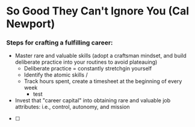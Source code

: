 # So Good They Can't Ignore You (Cal Newport)

### Steps for crafting a fulfilling career:
- Master rare and valuable skills (adopt a craftsman mindset, and build deliberate practice into your routines to avoid plateauing)
   - Deliberate practice = constantly stretchgin yourself
   - Identify the atomic skills / 
   - Track hours spent, create a timesheet at the beginning of every week
      - test
- Invest that "career capital" into obtaining rare and valuable job attributes: i.e., control, autonomy, and mission
- [ ]
